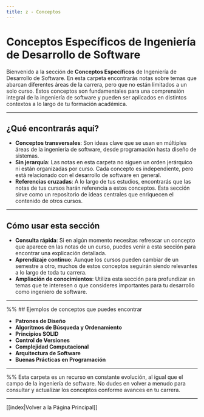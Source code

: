 ```yaml
---
title: z - Conceptos
---
```


# Conceptos Específicos de Ingeniería de Desarrollo de Software

Bienvenido a la sección de **Conceptos Específicos** de Ingeniería de Desarrollo de Software. En esta carpeta encontrarás notas sobre temas que abarcan diferentes áreas de la carrera, pero que no están limitados a un solo curso. Estos conceptos son fundamentales para una comprensión integral de la ingeniería de software y pueden ser aplicados en distintos contextos a lo largo de tu formación académica.

---

## ¿Qué encontrarás aquí?

- **Conceptos transversales**: Son ideas clave que se usan en múltiples áreas de la ingeniería de software, desde programación hasta diseño de sistemas.
- **Sin jerarquía**: Las notas en esta carpeta no siguen un orden jerárquico ni están organizadas por curso. Cada concepto es independiente, pero está relacionado con el desarrollo de software en general.
- **Referencias cruzadas**: A lo largo de tus estudios, encontrarás que las notas de tus cursos harán referencia a estos conceptos. Esta sección sirve como un repositorio de ideas centrales que enriquecen el contenido de otros cursos.

---

## Cómo usar esta sección

- **Consulta rápida**: Si en algún momento necesitas refrescar un concepto que aparece en las notas de un curso, puedes venir a esta sección para encontrar una explicación detallada.
- **Aprendizaje continuo**: Aunque los cursos pueden cambiar de un semestre a otro, muchos de estos conceptos seguirán siendo relevantes a lo largo de toda tu carrera.
- **Ampliación de conocimientos**: Utiliza esta sección para profundizar en temas que te interesen o que consideres importantes para tu desarrollo como ingeniero de software.

---

%% ## Ejemplos de conceptos que puedes encontrar

- **Patrones de Diseño**
- **Algoritmos de Búsqueda y Ordenamiento**
- **Principios SOLID**
- **Control de Versiones**
- **Complejidad Computacional**
- **Arquitectura de Software**
- **Buenas Prácticas en Programación**

---
 %%
Esta carpeta es un recurso en constante evolución, al igual que el campo de la ingeniería de software. No dudes en volver a menudo para consultar y actualizar los conceptos conforme avances en tu carrera.

---

[[index|Volver a la Página Principal]]
